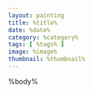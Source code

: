 ```yaml
---
layout: painting
title: %title%
date: %date%
category: %category%
tags: [ %tags% ]
image: %image%
thumbnail: %thumbnail%
---
```


%body%
